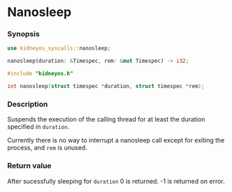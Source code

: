 # Nanosleep

### Synopsis

```rs
use kidneyos_syscalls::nanosleep;

nanosleep(duration: &Timespec, rem: &mut Timespec) -> i32;
```

```c
#include "kidneyos.h"

int nanosleep(struct timespec *duration, struct timespec *rem);
```

### Description
Suspends the execution of the calling thread for at least the duration specified in `duration`. 

Currently there is no way to interrupt a nanosleep call except for exiting the process, and `rem` is unused.

### Return value

After sucessfully sleeping for `duration` 0 is returned. -1 is returned on error.
